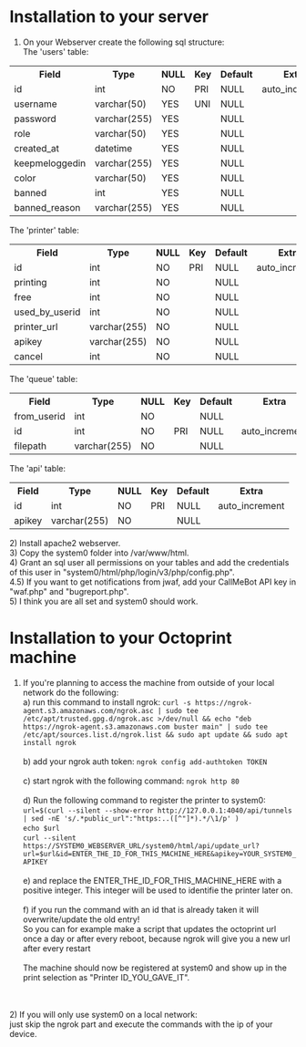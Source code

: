 # Installation to your server
1) On your Webserver create the following sql structure:<br>
The 'users' table:<br>
<table>
  <tr><th>Field</th><th>Type</th><th>NULL</th><th>Key</th><th>Default</th><th>Extra</th>  </tr>
  <tr><td>id</td><td>int</td><td>NO</td><td>PRI</td><td>NULL</td><td>auto_increment</td></tr>
   <tr><td>username</td><td>varchar(50)</td><td>YES</td><td>UNI</td><td>NULL</td><td></td></tr>
   <tr><td>password</td><td>varchar(255)</td><td>YES</td><td></td><td>NULL</td><td></td></tr>
   <tr><td>role</td><td>varchar(50)</td><td>YES</td><td></td><td>NULL</td><td></td></tr>
  <tr><td>created_at</td><td>datetime</td><td>YES</td><td></td><td>NULL</td><td></td></tr>
  <tr><td>keepmeloggedin</td><td>varchar(255)</td><td>YES</td><td></td><td>NULL</td><td></td></tr>
  <tr><td>color</td><td>varchar(50)</td><td>YES</td><td></td><td>NULL</td><td></td></tr>
  <tr><td>banned</td><td>int</td><td>YES</td><td></td><td>NULL</td><td></td></tr>
  <tr><td>banned_reason</td><td>varchar(255)</td><td>YES</td><td></td><td>NULL</td><td></td></tr>
</table>


The 'printer' table:<br>
<table>
 <tr><th>Field</th><th>Type</th><th>NULL</th><th>Key</th><th>Default</th><th>Extra</th>  </tr>
  <tr><td>id</td><td>int</td><td>NO</td><td>PRI</td><td>NULL</td><td>auto_increment</td></tr>
  <tr><td>printing</td><td>int</td><td>NO</td><td></td><td>NULL</td><td></td></tr>
   <tr><td>free</td><td>int</td><td>NO</td><td></td><td>NULL</td><td></td></tr>
   <tr><td>used_by_userid</td><td>int</td><td>NO</td><td></td><td>NULL</td><td></td></tr>
   <tr><td>printer_url</td><td>varchar(255)</td><td>NO</td><td></td><td>NULL</td><td></td></tr>
  <tr><td>apikey</td><td>varchar(255)</td><td>NO</td><td></td><td>NULL</td><td></td></tr>
  <tr><td>cancel</td><td>int</td><td>NO</td><td></td><td>NULL</td><td></td></tr>
</table>

The 'queue' table:<br>
<table>
  <tr><th>Field</th><th>Type</th><th>NULL</th><th>Key</th><th>Default</th><th>Extra</th>  </tr>
  <tr><td>from_userid</td><td>int</td><td>NO</td><td></td><td>NULL</td><td></td></tr>
  <tr><td>id</td><td>int</td><td>NO</td><td>PRI</td><td>NULL</td><td>auto_increment</td></tr>
   <tr><td>filepath</td><td>varchar(255)</td><td>NO</td><td></td><td>NULL</td><td></td></tr>
</table>

The 'api' table:<br>
<table>
  <tr><th>Field</th><th>Type</th><th>NULL</th><th>Key</th><th>Default</th><th>Extra</th>  </tr>
  <tr><td>id</td><td>int</td><td>NO</td><td>PRI</td><td>NULL</td><td>auto_increment</td></tr>
  <tr><td>apikey</td><td>varchar(255)</td><td>NO</td><td></td><td>NULL</td><td></td></tr>
 </table>
2) Install apache2 webserver.<br>
3) Copy the system0 folder into /var/www/html.<br>
4) Grant an sql user all permissions on your tables and add the credentials of this user in "system0/html/php/login/v3/php/config.php".<br>
4.5) If you want to get notifications from jwaf, add your CallMeBot API key in "waf.php" and "bugreport.php".<br>
5) I think you are all set and system0 should work.<br> 


# Installation to your Octoprint machine<br>
1) If you're planning to access the machine from outside of your local network do the following:<br>
  a) run this command to install ngrok: `curl -s https://ngrok-agent.s3.amazonaws.com/ngrok.asc | sudo tee /etc/apt/trusted.gpg.d/ngrok.asc >/dev/null && echo "deb https://ngrok-agent.s3.amazonaws.com buster main" | sudo tee /etc/apt/sources.list.d/ngrok.list && sudo apt update && sudo apt install ngrok`<br><br>
  b) add your ngrok auth token: `ngrok config add-authtoken TOKEN`<br><br>
  c) start ngrok with the following command: `ngrok http 80`<br><br>
  d) Run the following command to register the printer to system0: `url=$(curl --silent --show-error http://127.0.0.1:4040/api/tunnels | sed -nE 's/.*public_url":"https:..([^"]*).*/\1/p' )` <br>
   `echo $url`<br>
   `curl --silent https://SYSTEM0_WEBSERVER_URL/system0/html/api/update_url?url=$url&id=ENTER_THE_ID_FOR_THIS_MACHINE_HERE&apikey=YOUR_SYSTEM0_APIKEY`
  <br><br>
  e) and replace the ENTER_THE_ID_FOR_THIS_MACHINE_HERE with a positive integer. This integer will be used to identifie the printer later on. <br><br>
  f) if you run the command with an id that is already taken it will overwrite/update the old entry!<br>So you can for example make a script that updates the octoprint url once a day or after every reboot, because ngrok will give you a new url after every restart<br><br>
  The machine should now be registered at system0 and show up in the print selection as "Printer ID_YOU_GAVE_IT".

<br><br>
2) If you will only use system0 on a local network:<br> 
    just skip the ngrok part and execute the commands with the ip of your device.<br>
